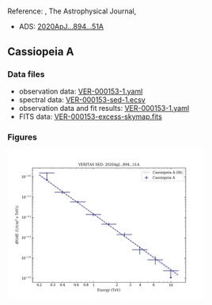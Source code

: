 # 

Reference:
, The Astrophysical Journal,  

- ADS: [2020ApJ...894...51A](http://adsabs.harvard.edu/abs/2020ApJ...894...51A)
## Cassiopeia A
### Data files

- observation data: [VER-000153-1.yaml](VER-000153-1.yaml)  
- spectral data: [VER-000153-sed-1.ecsv](VER-000153-sed-1.ecsv)  
- observation data and fit results: [VER-000153-1.yaml](VER-000153-1.yaml)  
- FITS data: [VER-000153-excess-skymap.fits](VER-000153-excess-skymap.fits)  


### Figures

<img src="figures/2020ApJ...894...51A-VER-153-1-sed.png" alt="drawing" width="400"/>


